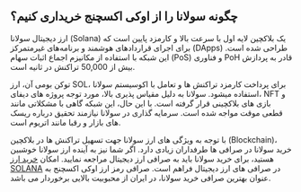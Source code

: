 

## چگونه سولانا را از اوکی اکسچنج خریداری کنیم؟

ارز دیجیتال سولانا (Solana) یک بلاکچین لایه اول با سرعت بالا و کارمزد پایین است که برای اجرای قراردادهای هوشمند و برنامه‌های غیرمتمرکز (DApps) طراحی شده است. این شبکه با استفاده از مکانیزم اجماع اثبات سهام (PoS) و فناوری PoH قادر به پردازش بیش از 50,000 تراکنش در ثانیه است.

توکن بومی آن، ارز SOL، برای پرداخت کارمزد تراکنش ها و تعامل با اکوسیستم سولانا استفاده میشود. سولانا به دلیل مقیاس پذیری بالا، مورد توجه پروژه های دیفای، NFT و بازی های بلاکچینی قرار گرفته است. با این حال، این شبکه گاهی با مشکلاتی مانند قطعی موقت مواجه شده است. سرمایه گذاری در سولانا نیازمند تحقیق درباره ریسک های بازار و رقبا مانند اتریوم است.

با توجه به ویژگی های ارز سولانا جهت تسهیل تراکنش ها در بلاکچین (Blockchain)، خرید سولانا در صرافی ها طرفداران زیادی دارد. اگر شما نیز به آینده ارز سولانا خوشبین هستید، برای خرید سولانا باید به صرافی ارز دیجیتال مراجعه نمایید. امکان [خرید ارز SOLANA](https://ok-ex.io/buy-and-sell/SOL/) در صرافی های ارز دیجیتال فراهم است. صرافی رمز ارز اوکی اکسچنج به عنوان بهترین صرافی خرید سولانا، در ایران از محبوبیت بالایی برخوردار می باشد.
